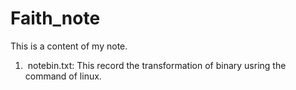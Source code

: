 # Faith_note
This is a content of my note.

1.  notebin.txt: This record the transformation of binary usring the command of linux.
